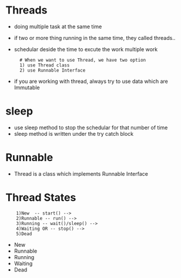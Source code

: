 # Threads
- doing multiple task at the same time

- if two or more thing running in the same time, they called threads..

- schedular deside the time to excute the work multiple work
        
        # When we want to use Thread, we have two option
        1) use Thread class
        2) use Runnable Interface
- if you are working with thread, always try to use data which are Immutable 


# sleep
- use sleep method to stop the schedular for that number of time
- sleep method is written under the try catch block


# Runnable
- Thread is a class which implements Runnable Interface


# Thread States

        1)New  -- start() --> 
        2)Runnable -- run() --> 
        3)Running -- wait()/sleep() --> 
        4)Waiting OR -- stop() --> 
        5)Dead 
- New
- Runnable
- Running
- Waiting
- Dead